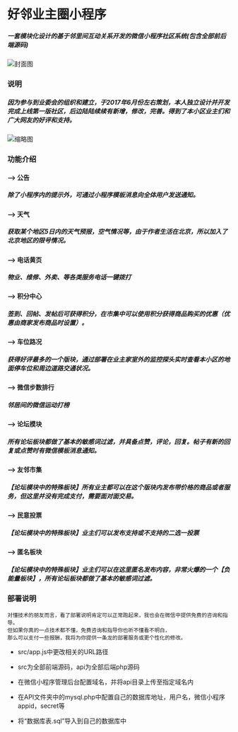 好邻业主圈小程序
=============
##### 一套模块化设计的基于邻里间互动关系开发的微信小程序社区系统(包含全部前后端源码)

![封面图](https://github.com/ezshine/community-mini-program/blob/master/thumb.jpg)

### 说明
##### 因为参与到业委会的组织和建立，于2017年6月份左右策划，本人独立设计并开发完成上线第一版社区，后边陆陆续续有新增，修改，完善。得到了本小区业主们和广大网友的好评和支持。		

![缩略图](https://github.com/ezshine/community-mini-program/blob/master/thumbs.jpg)
### 功能介绍

#### --> 公告
##### 除了小程序内的提示外，可通过小程序模板消息向全体用户发送通知。

#### --> 天气
##### 获取某个地区5日内的天气预报，空气情况等，由于作者生活在北京，所以加入了北京地区的限号情况。

#### --> 电话黄页
##### 物业、维修、外卖、等各类服务电话一键拨打

#### --> 积分中心
##### 签到、回帖、发帖后可获得积分，在市集中可以使用积分获得商品购买的优惠（优惠由商家发布商品时设置）。

#### --> 车位路况
##### 获得好评最多的一个版块，通过部署在业主家室外的监控探头实时查看本小区的地面停车位和周边道路交通状况。

#### --> 微信步数排行
##### 邻居间的微信运动打榜

#### --> 论坛模块
##### 所有论坛板块都做了基本的敏感词过滤，并具备点赞，评论，回复。帖子有新的回复或点赞时有微信模板消息通知。

#### --> 友邻市集
##### 【论坛模块中的特殊板块】所有业主都可以在这个版块内发布带价格的商品或者服务，但这里并没有完成支付，需要面对面交易。

#### --> 民意投票
##### 【论坛模块中的特殊板块】业主们可以发布支持或不支持的二选一投票

#### --> 匿名板块
##### 【论坛模块中的特殊板块】业主们可以在这里匿名发布内容，非常火爆的一个【负能量板块】，所有论坛板块都做了基本的敏感词过滤。



### 部署说明
	对懂技术的朋友而言，看了部署说明肯定可以正常跑起来，我也会在微信中提供免费的咨询和指导。
	但如果你真的一点技术都不懂，免费咨询和指导你也听不懂看不明白，
	那么可以支付一些报酬，我将为你提供一条龙的部署服务或更个性化的修改。

* src/app.js中更改相关的URL路径
* src为全部前端源码，api为全部后端php源码

* 在微信小程序管理后台配置域名，并将api目录上传至指定域名内
* 在API文件夹中的mysql.php中配置自己的数据库地址，用户名，微信小程序appid，secret等
* 将“数据库表.sql”导入到自己的数据库中


